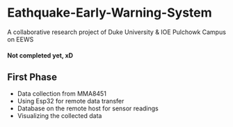 # Eathquake-Early-Warning-System
A collaborative research project of Duke University &amp; IOE Pulchowk Campus on EEWS

#### Not completed yet, xD

## First Phase
- Data collection from MMA8451 
- Using Esp32 for remote data transfer 
- Database on the remote host for sensor readings
- Visualizing the collected data
